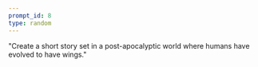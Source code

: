 ```yaml
---
prompt_id: 8
type: random
---
```


"Create a short story set in a post-apocalyptic world where humans have evolved to have wings."
